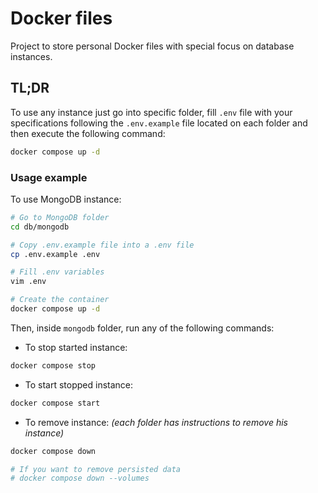 # Docker files

Project to store personal Docker files with special focus
on database instances.

## TL;DR

To use any instance just go into specific folder, fill `.env` file with
your specifications following the `.env.example` file located on each folder
and then execute the following command:

```bash
docker compose up -d
```

### Usage example

To use MongoDB instance:

```bash
# Go to MongoDB folder
cd db/mongodb

# Copy .env.example file into a .env file
cp .env.example .env

# Fill .env variables
vim .env

# Create the container
docker compose up -d
```

Then, inside `mongodb` folder, run any of the following commands:

- To stop started instance:

```bash
docker compose stop
```

- To start stopped instance:

```bash
docker compose start
```

- To remove instance: _(each folder has instructions to remove his instance)_

```bash
docker compose down

# If you want to remove persisted data
# docker compose down --volumes
```
